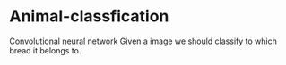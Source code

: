 # Animal-classfication
Convolutional neural network
Given a image we should classify to which bread it belongs to.
